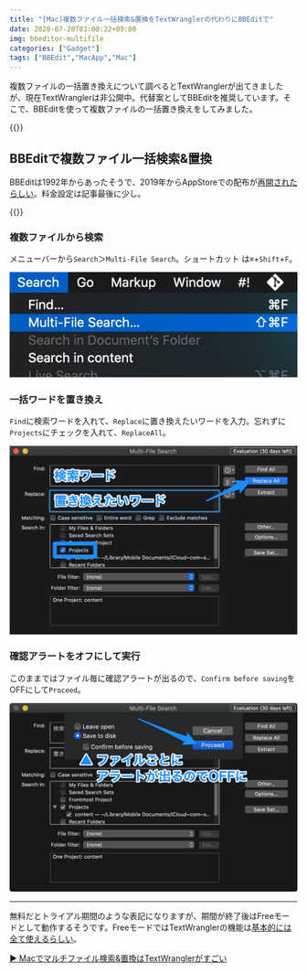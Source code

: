 ```yaml
---
title: "[Mac]複数ファイル一括検索&置換をTextWranglerの代わりにBBEditで"
date: 2020-07-20T03:00:22+09:00
img: bbeditor-multifile
categories: ["Gadget"]
tags: ["BBEdit","MacApp","Mac"]
---
```


複数ファイルの一括置き換えについて調べるとTextWranglerが出てきましたが、現在TextWranglerは非公開中。代替案としてBBEditを推奨しています。そこで、BBEditを使って複数ファイルの一括置き換えをしてみました。

{{<ad>}}

## BBEditで複数ファイル一括検索&置換

BBEditは1992年からあったそうで、2019年からAppStoreでの配布が[再開されたらしい](https://twitter.com/pschiller/status/1113838263842693120?ref_src=twsrc%5Etfw%7Ctwcamp%5Etweetembed%7Ctwterm%5E1113838715133149186%7Ctwgr%5E&ref_url=https%3A%2F%2Fapplech2.com%2Farchives%2F20190405-bbedit-return-to-mac-app-store-since-2014.html)。料金設定は記事最後に少し。

{{<blogcard url="https://apps.apple.com/jp/app/bbedit/id404009241">}}

### 複数ファイルから検索

メニューバーから`Search`＞`Multi-File Search`。ショートカット は`⌘`+`Shift`+`F`。

![BBEditメニューバー：Search＞Multi-File Search](../../../images/mac-bbeditor-multifile-1.jpg)

### 一括ワードを置き換え

`Find`に検索ワードを入れて、`Replace`に置き換えたいワードを入力。忘れずに`Projects`にチェックを入れて、`ReplaceAll`。

![](../../../images/mac-bbeditor-multifile-2.jpg)

### 確認アラートをオフにして実行

このままではファイル毎に確認アラートが出るので、`Confirm before saving`をOFFにして`Proceed`。

![](../../../images/mac-bbeditor-multifile-3.jpg)

***

無料だとトライアル期間のような表記になりますが、期間が終了後はFreeモードとして動作するそうです。FreeモードではTextWranglerの機能は[基本的には全て使えるらしい](https://www.barebones.com/products/textwrangler/)。

[▶︎ Macでマルチファイル検索&置換はTextWranglerがすごい](https://camcam.info/tips/4054)